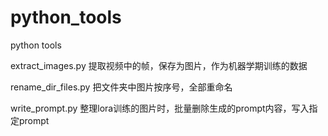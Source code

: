 # python_tools
python tools
 
 extract_images.py
提取视频中的帧，保存为图片，作为机器学期训练的数据 

rename_dir_files.py
把文件夹中图片按序号，全部重命名

write_prompt.py
整理lora训练的图片时，批量删除生成的prompt内容，写入指定prompt
